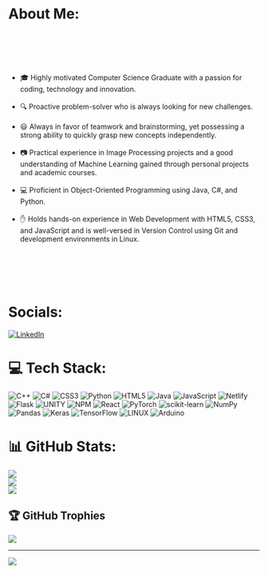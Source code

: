 #  About Me:
</head><br><body><br><br><ul><br>  <li><span class="emoji">🎓</span> Highly motivated Computer Science Graduate with a passion for coding, technology and innovation.</li><br>  <li><span class="emoji">🔍</span> Proactive problem-solver who is always looking for new challenges.</li><br>  <li><span class="emoji">😃</span> Always in favor of teamwork and brainstorming, yet possessing a strong ability to quickly grasp new concepts independently.</li><br>  <li><span class="emoji">📷</span> Practical experience in Image Processing projects and a good understanding of Machine Learning gained through personal projects and academic courses.</li><br>  <li><span class="emoji">💻</span> Proficient in Object-Oriented Programming using Java, C#, and Python.</li><br>  <li><span class="emoji">✋</span> Holds hands-on experience in Web Development with HTML5, CSS3, and JavaScript and is well-versed in Version Control using Git and development environments in Linux.</li><br></ul><br><br></body><br></html>


# Socials:
[![LinkedIn](https://img.shields.io/badge/LinkedIn-%230077B5.svg?logo=linkedin&logoColor=white)](https://linkedin.com/in/https://www.linkedin.com/in/gefen-bar) 

# 💻 Tech Stack:
![C++](https://img.shields.io/badge/c++-%2300599C.svg?style=for-the-badge&logo=c%2B%2B&logoColor=white) ![C#](https://img.shields.io/badge/c%23-%23239120.svg?style=for-the-badge&logo=c-sharp&logoColor=white) ![CSS3](https://img.shields.io/badge/css3-%231572B6.svg?style=for-the-badge&logo=css3&logoColor=white) ![Python](https://img.shields.io/badge/python-3670A0?style=for-the-badge&logo=python&logoColor=ffdd54) ![HTML5](https://img.shields.io/badge/html5-%23E34F26.svg?style=for-the-badge&logo=html5&logoColor=white) ![Java](https://img.shields.io/badge/java-%23ED8B00.svg?style=for-the-badge&logo=java&logoColor=white) ![JavaScript](https://img.shields.io/badge/javascript-%23323330.svg?style=for-the-badge&logo=javascript&logoColor=%23F7DF1E) ![Netlify](https://img.shields.io/badge/netlify-%23000000.svg?style=for-the-badge&logo=netlify&logoColor=#00C7B7) ![Flask](https://img.shields.io/badge/flask-%23000.svg?style=for-the-badge&logo=flask&logoColor=white) ![UNITY](https://img.shields.io/badge/Unity-%2320232a.svg?style=for-the-badge&logo=unity&logoColor=white) ![NPM](https://img.shields.io/badge/NPM-%23000000.svg?style=for-the-badge&logo=npm&logoColor=white) ![React](https://img.shields.io/badge/react-%2320232a.svg?style=for-the-badge&logo=react&logoColor=%2361DAFB) ![PyTorch](https://img.shields.io/badge/PyTorch-%23EE4C2C.svg?style=for-the-badge&logo=PyTorch&logoColor=white) ![scikit-learn](https://img.shields.io/badge/scikit--learn-%23F7931E.svg?style=for-the-badge&logo=scikit-learn&logoColor=white) ![NumPy](https://img.shields.io/badge/numpy-%23013243.svg?style=for-the-badge&logo=numpy&logoColor=white) ![Pandas](https://img.shields.io/badge/pandas-%23150458.svg?style=for-the-badge&logo=pandas&logoColor=white) ![Keras](https://img.shields.io/badge/Keras-%23D00000.svg?style=for-the-badge&logo=Keras&logoColor=white) ![TensorFlow](https://img.shields.io/badge/TensorFlow-%23FF6F00.svg?style=for-the-badge&logo=TensorFlow&logoColor=white) ![LINUX](https://img.shields.io/badge/Linux-FCC624?style=for-the-badge&logo=linux&logoColor=black) ![Arduino](https://img.shields.io/badge/-Arduino-00979D?style=for-the-badge&logo=Arduino&logoColor=white)
# 📊 GitHub Stats:
![](https://github-readme-stats.vercel.app/api?username=gefenbar&theme=blueberry&hide_border=true&include_all_commits=false&count_private=false)<br/>
![](https://github-readme-streak-stats.herokuapp.com/?user=gefenbar&theme=blueberry&hide_border=true)<br/>
![](https://github-readme-stats.vercel.app/api/top-langs/?username=gefenbar&theme=blueberry&hide_border=true&include_all_commits=false&count_private=false&layout=compact)

## 🏆 GitHub Trophies
![](https://github-profile-trophy.vercel.app/?username=gefenbar&theme=onedark&no-frame=false&no-bg=false&margin-w=4)

---
[![](https://visitcount.itsvg.in/api?id=gefenbar&icon=2&color=11)](https://visitcount.itsvg.in)

<!-- Proudly created with GPRM ( https://gprm.itsvg.in ) -->
